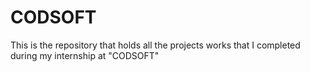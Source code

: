 # CODSOFT
This is the repository that holds all the projects works that I completed during  my internship at "CODSOFT"
